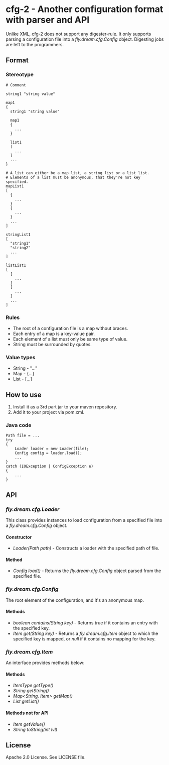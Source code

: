 # cfg-2 - Another configuration format with parser and API

Unlike XML, cfg-2 does not support any digester-rule. It only supports parsing a configuration file into a
_fly.dream.cfg.Config_ object. Digesting jobs are left to the programmers.

## Format

### Stereotype

    # Comment
    
    string1 "string value"

    map1
    {
      string1 "string value"
    
      map1
      {
        ...
      }
    
      list1
      [
        ...
      ]
      ...
    }
    
    # A list can either be a map list, a string list or a list list.
    # Elements of a list must be anonymous, that they're not key specified.
    mapList1
    [
      {
        ...
      }
      {
        ...
      }
      ...
    ]
    
    stringList1
    [
      "string1"
      "string2"
      ...
    ]
    
    listList1
    [
      [
        ...
      ]
      [
        ...
      ]
      ...
    ]

### Rules

* The root of a configuration file is a map without braces.
* Each entry of a map is a key-value pair.
* Each element of a list must only be same type of value.
* String must be surrounded by quotes.

### Value types

* String - "..."
* Map - {...}
* List - \[...\]

## How to use

1. Install it as a 3rd part jar to your maven repository.
2. Add it to your project via pom.xml.

### Java code

    Path file = ...
    try
    {
        Loader loader = new Loader(file);
        Config config = loader.load();
        ...
    }
    catch (IOException | ConfigException e)
    {
        ...
    }

## API

### _fly.dream.cfg.Loader_

This class provides instances to load configuration from a specified file into a _fly.dream.cfg.Config_ object.

#### Constructor

* _Loader(Path path)_ - Constructs a loader with the specified path of file.
  
#### Method

* _Config load()_ - Returns the _fly.dream.cfg.Config_ object parsed from the specified file.

### _fly.dream.cfg.Config_

The root element of the configuration, and it's an anonymous map.

#### Methods

* _boolean contains(String key)_ - Returns true if it contains an entry with the specified key.
* _Item get(String key)_ - Returns a _fly.dream.cfg.Item_ object to which the specified key is mapped, or _null_ if it
contains no mapping for the key.

### _fly.dream.cfg.Item_

An interface provides methods below:

#### Methods

* _ItemType getType()_
* _String getString()_
* _Map<String, Item> getMap()_
* _List<Item> getList()_

#### Methods not for API

* _Item getValue()_
* _String toString(int lvl)_

## License

Apache 2.0 License. See LICENSE file.
